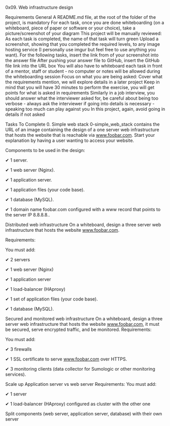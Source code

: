 0x09. Web infrastructure design

Requirements General A README.md file, at the root of the folder of the project, is mandatory For each task, once you are done whiteboarding (on a whiteboard, piece of paper or software or your choice), take a picture/screenshot of your diagram This project will be manually reviewed: As each task is completed, the name of that task will turn green Upload a screenshot, showing that you completed the required levels, to any image hosting service (I personally use imgur but feel free to use anything you want). For the following tasks, insert the link from of your screenshot into the answer file After pushing your answer file to GitHub, insert the GitHub file link into the URL box You will also have to whiteboard each task in front of a mentor, staff or student - no computer or notes will be allowed during the whiteboarding session Focus on what you are being asked: Cover what the requirements mention, we will explore details in a later project Keep in mind that you will have 30 minutes to perform the exercise, you will get points for what is asked in requirements Similarly in a job interview, you should answer what the interviewer asked for, be careful about being too verbose - always ask the interviewer if going into details is necessary - speaking too much can play against you In this project, again, avoid going in details if not asked

Tasks To Complete 0. Simple web stack 0-simple_web_stack contains the URL of an image containing the design of a one server web infrastructure that hosts the website that is reachable via www.foobar.com. Start your explanation by having a user wanting to access your website.

Components to be used in the design:

✔ 1 server.

✔ 1 web server (Nginx).

✔ 1 application server.

✔ 1 application files (your code base).

✔ 1 database (MySQL).

✔ 1 domain name foobar.com configured with a www record that points to the server IP 8.8.8.8..

Distributed web infrastructure
On a whiteboard, design a three server web infrastructure that hosts the website www.foobar.com.

Requirements:

You must add:

✔ 2 servers

✔ 1 web server (Nginx)

✔ 1 application server

✔ 1 load-balancer (HAproxy)

✔ 1 set of application files (your code base).

✔ 1 database (MySQL).

Secured and monitored web infrastructure On a whiteboard, design a three server web infrastructure that hosts the website www.foobar.com, it must be secured, serve encrypted traffic, and be monitored.
Requirements:

You must add:

✔ 3 firewalls

✔ 1 SSL certificate to serve www.foobar.com over HTTPS.

✔ 3 monitoring clients (data collector for Sumologic or other monitoring services).

Scale up Application server vs web server Requirements:
You must add:

✔ 1 server

✔ 1 load-balancer (HAproxy) configured as cluster with the other one

Split components (web server, application server, database) with their own server
